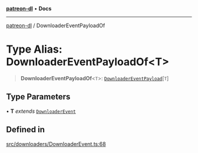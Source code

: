 [**patreon-dl**](../README.md) • **Docs**

***

[patreon-dl](../README.md) / DownloaderEventPayloadOf

# Type Alias: DownloaderEventPayloadOf\<T\>

> **DownloaderEventPayloadOf**\<`T`\>: [`DownloaderEventPayload`](../interfaces/DownloaderEventPayload.md)\[`T`\]

## Type Parameters

• **T** *extends* [`DownloaderEvent`](DownloaderEvent.md)

## Defined in

[src/downloaders/DownloaderEvent.ts:68](https://github.com/patrickkfkan/patreon-dl/blob/7c1cd2021db5cdb3733758940f1bc6aab660b08d/src/downloaders/DownloaderEvent.ts#L68)
